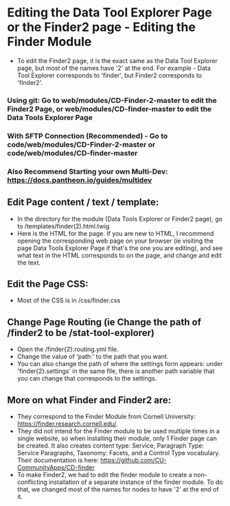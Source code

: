 # Editing the Data Tool Explorer Page or the Finder2 page - Editing the Finder Module

- To edit the Finder2 page, it is the exact same as the Data Tool Explorer page, but most of the names have '2' at the end.  For example - Data Tool Explorer corresponds to 'finder', but Finder2 corresponds to 'finder2'.

### Using git: Go to web/modules/CD-Finder-2-master to edit the Finder2 Page, or web/modules/CD-finder-master to edit the Data Tools Explorer Page
### With SFTP Connection (Recommended) - Go to code/web/modules/CD-Finder-2-master or code/web/modules/CD-finder-master

### Also Recommend Starting your own Multi-Dev:  https://docs.pantheon.io/guides/multidev

## Edit Page content / text / template:
- In the directory for the module (Data Tools Explorer or Finder2 page), go to /templates/finder(2).html.twig
- Here is the HTML for the page.  If you are new to HTML, I recommend opening the corresponding web page on your browser (ie visiting the page Data Tools Explorer Page if that's the one you are editing), and see what text in the HTML corresponds to on the page, and change and edit the text.  

## Edit the Page CSS:
- Most of the CSS is in /css/finder.css

## Change Page Routing (ie Change the path of /finder2 to be /stat-tool-explorer)
- Open the /finder{2}.routing.yml file.  
- Change the value of 'path:' to the path that you want.  
- You can also change the path of where the settings form appears: under 'finder{2}.settings' in the same file, there is another path variable that you can change that corresponds to the settings.

## More on what Finder and Finder2 are:
- They correspond to the Finder Module from Cornell University: https://finder.research.cornell.edu/.
- They did not intend for the Finder module to be used multiple times in a single website, so when installing their module, only 1 Finder page can be created.  It also creates content type: Service, Paragraph Type: Service Paragraphs, Taxonomy: Facets, and a Control Type vocabulary.  Their documentation is here: https://github.com/CU-CommunityApps/CD-finder
- To make Finder2, we had to edit the finder module to create a non-conflicting installation of a separate instance of the finder module.  To do that, we changed most of the names for nodes to have '2' at the end of it.  
